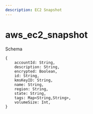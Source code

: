 ```yaml
---
description: EC2 Snapshot
---
```


# aws_ec2_snapshot

Schema
```
{
	accountId: String,
	description: String,
	encrypted: Boolean,
	id: String,
	kmsKeyID: String,
	name: String,
	region: String,
	state: String,
	tags: Map<String,String>,
	volumeSize: Int,
}
```

